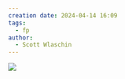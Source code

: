 ```yaml
---
creation date: 2024-04-14 16:09
tags:
  - fp
author:
  - Scott Wlaschin
---
```

![](https://www.youtube.com/watch?v=P1vES9AgfC4)

